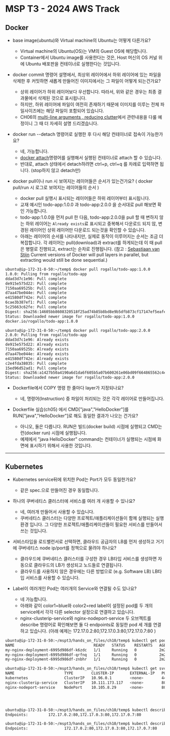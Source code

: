 # MSP T3 - 2024 AWS Track

## Docker

- base image(ubuntu)와 Virtual machine의 Ubuntu는 어떻게 다른가요?
  - Virtual machine의 Ubuntu(OS)는 VM의 Guest OS에 해당합니다.
  - Container에서 Ubuntu image를 사용한다는 것은, Host 머신의 OS 커널 위에 Ubuntu 배포판을 컨테이너로 실행한다는 것입니다.

- docker commit 명령어 설명에서, 최상위 레이어에서 하위 레이어에 있는 파일을 삭제한 후 커밋하면 새롭게 만들어진 이미지에서는 그 파일이 어떻게 되는건가요?
  - 상위 레이어가 하위 레이어보다 우선합니다. 따라서, 위와 같은 경우는 최종 결과물에서 삭제된 것으로 표시욉니다.
  - 하지만, 하위 레이어에 파일이 여전히 존재하기 때문에 이미지를 이루는 전체 파일사이즈에는 해당 파일이 포함되어 있습니다.
  - CH06의 [multi-line arguments , reducing clutter](https://github.com/JungSangup/mspt3/blob/main/doc/%5BBook%5D%2006_Dockerfile_BestPractice.md#multi-line-arguments--reducing-clutter)에서 관련내용을 다룰 예정이니 그 때 더 자세히 설명 드리겠습니다.
 
- docker run --detach 명령어로 실행한 후 다시 해당 컨테이너로 접속이 가능한가요?
  - 네, 가능합니다.
  - [docker attach](https://docs.docker.com/reference/cli/docker/container/attach/)명령어를 실행해서 실행된 컨테이너로 attach 할 수 있습니다.
  - 반대로, attach 상태에서 detach하려면 ctrl+p, ctrl+q 를 차례로 입력하면 됩니다. (stop하지 않고 detach만)

- docker pull이나 run 시 보여지는 레이어들은 순서가 있는건가요? ( docker pull/run 시 로그로 보여지는 레이어들의 순서 )
  - docker pull 실행시 표시되는 레이어들은 하위 레이어부터 표시됩니다.
  - 교재 예시인 todo-app:1.0.0 과 todo-app:2.0.0 을 순서대로 pull 해보면 확인 가능합니다.
  - todo-app:1.0.0을 먼저 pull 한 다음, todo-app:2.0.0을 pull 할 때 변하지 않는 하위 레이어는 `Already exists`료 표시되고 중복해서 다운로드 되지 않, 변경된 레이어인 상위 레이어만 다운로드 되는것을 확인할 수 있습니다.
  - 아래는 레이어의 순서를 나타내지만, 실제로 동작이 이루어지는 순서는 조금 더 복잡합니다. 각 레이어는 pull(download)과 extract를 하게되는데 이 때 pull은 병렬로 진행되고, extract는 순차로 진행됩니다. (참고 : [Sebastiaan van Stijn](https://github.com/thaJeztah) Current versions of Docker will pull layers in parallel, but extracting would still be done sequential.)

```bash
ubuntu@ip-172-31-8-50:~/temp$ docker pull rogallo/todo-app:1.0.0
1.0.0: Pulling from rogallo/todo-app
ddad3d7c1e96: Pull complete 
de915e575d22: Pull complete 
7150aa69525b: Pull complete 
d7aa47be044e: Pull complete 
e41580df742e: Pull complete 
6cae3b387ef1: Pull complete 
5c25663c62fe: Pull complete 
Digest: sha256:14605bb8608320518f25ad74b85b8bd8e9b5dfb873cf17147ef5eafeb57f3c8a
Status: Downloaded newer image for rogallo/todo-app:1.0.0
docker.io/rogallo/todo-app:1.0.0

ubuntu@ip-172-31-8-50:~/temp$ docker pull rogallo/todo-app:2.0.0
2.0.0: Pulling from rogallo/todo-app
ddad3d7c1e96: Already exists 
de915e575d22: Already exists 
7150aa69525b: Already exists 
d7aa47be044e: Already exists 
e41580df742e: Already exists 
c2e4fda38035: Pull complete 
15ed96d52ad1: Pull complete 
Digest: sha256:a1427b50a4190a6d1da6f605b5a07b600261e06bd09f664865562c4ecd305e58
Status: Downloaded newer image for rogallo/todo-app:2.0.0
```

- Dockerfile에서 COPY 명령 한 줄마다 layer가 지정되나요?
  - 네, 명령어(Instruction) 중 파일이 처리되는 것은 각각 레이어로 만들어집니다.
 
- Dockerfile 실습(ch05) 에서 CMD["java","HelloDocker"]를 RUN["java","HelloDocker"]로 해도 동일한 결과가 나오는 건가요?
  - 아니오, 둘은 다릅니다. RUN은 빌드(docker build) 시점에 실행되고 CMD는 런(docker run) 시점에 실행됩니다.
  - 예제에서 "java HelloDocker" command는 컨테이너가 실행되는 시점에 화면에 표시하기 위해서 사용한 것입니다.

---

## Kubernetes

- Kubernetes service뒤에 위치한 Pod는 Port가 모두 동일한가요?
  - 같은 spec.으로 만들어진 경우 동일합니다.

- 하나의 쿠버네티스 클러스터에 서비스를 여러 개 사용할 수 있나요?
  - 네, 여러개 만들어서 사용할 수 있습니다.
  - 쿠버네티스 클러스터는 다양한 프로젝트/애플리케이션들이 함께 실행되는 실행환경 입니다. 그 다양한 프로젝트/애플리케이션들이 필요한 서비스를 만들어서 쓰는 것입니다.
 
- 서비스타입을 로드밸런서로 선택하면, 클라우드 공급자의 LB를 먼저 생성하고 거기에 쿠버네티스 node ip/port를 정책으로 물려야 하나요?
  - 클라우드에 쿠버네티스 클러스터를 구성한 경우 LB타입 서비스를 생성하면 자동으로 클라우드의 LB가 생성되고 노드들로 연결됩니다.
  - 클라우드를 사용하지 않은 경우에는 다른 방법으로 (e.g. Software LB) LB타입 서비스를 사용할 수 있습니다.
 
- Label이 여러개인 Pod는 여러개의 Service와 연결될 수도 있나요?
  - 네 가능합니다.
  - 아래와 같이 color1=blue와 color2=red label이 설정된 pod를 두 개의 service에서 각각 다른 selector 설정으로 연결하고 있습니다.
  - nginx-clusterip-service와 nginx-nodeport-service 두 오브젝트를 describe 명령어로 확인해보면 둘 다 endpoints로 동일한 pod 세 개를 연결하고 있습니다. (아래 예제는 172.17.0.2:80,172.17.0.3:80,172.17.0.7:80 )

```bash
ubuntu@ip-172-31-8-50:~/mspt3/hands_on_files/ch10/temp$ kubectl get pods --show-labels -o wide
NAME                                   READY   STATUS    RESTARTS   AGE     IP           NODE             NOMINATED NODE   READINESS GATES   LABELS
my-nginx-deployment-6995d986df-k6zdc   1/1     Running   0          2m28s   172.17.0.2   ip-172-31-8-50   <none>           <none>            color1=blue,color2=red,pod-template-hash=6995d986df
my-nginx-deployment-6995d986df-qrfnq   1/1     Running   0          2m29s   172.17.0.7   ip-172-31-8-50   <none>           <none>            color1=blue,color2=red,pod-template-hash=6995d986df
my-nginx-deployment-6995d986df-znbhr   1/1     Running   0          2m29s   172.17.0.3   ip-172-31-8-50   <none>           <none>            color1=blue,color2=red,pod-template-hash=6995d986df

ubuntu@ip-172-31-8-50:~/mspt3/hands_on_files/ch10/temp$ kubectl get svc -o wide
NAME                      TYPE        CLUSTER-IP       EXTERNAL-IP   PORT(S)        AGE     SELECTOR
kubernetes                ClusterIP   10.96.0.1        <none>        443/TCP        8h      <none>
nginx-clusterip-service   ClusterIP   10.111.173.117   <none>        80/TCP         2m28s   color1=blue
nginx-nodeport-service    NodePort    10.105.8.29      <none>        80:30007/TCP   2m23s   color2=red




ubuntu@ip-172-31-8-50:~/mspt3/hands_on_files/ch10/temp$ kubectl describe svc nginx-clusterip-service | grep Endpoints
Endpoints:         172.17.0.2:80,172.17.0.3:80,172.17.0.7:80

ubuntu@ip-172-31-8-50:~/mspt3/hands_on_files/ch10/temp$ kubectl describe svc nginx-nodeport-service | grep Endpoints
Endpoints:                172.17.0.2:80,172.17.0.3:80,172.17.0.7:80
```
